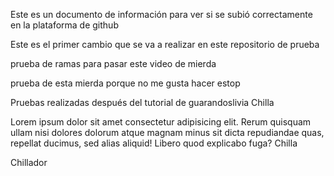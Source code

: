 Este es un documento de información para ver si se subió correctamente en la plataforma de github

Este es el primer cambio que se va a realizar en este repositorio de prueba


prueba de ramas para pasar este video de mierda

prueba de esta mierda porque no me gusta hacer estop

Pruebas realizadas después del tutorial de guarandoslivia Chilla

Lorem ipsum dolor sit amet consectetur adipisicing elit. Rerum quisquam ullam nisi dolores dolorum atque magnam minus sit 
dicta repudiandae quas, repellat ducimus, sed alias aliquid! Libero quod explicabo fuga? Chilla

Chillador
